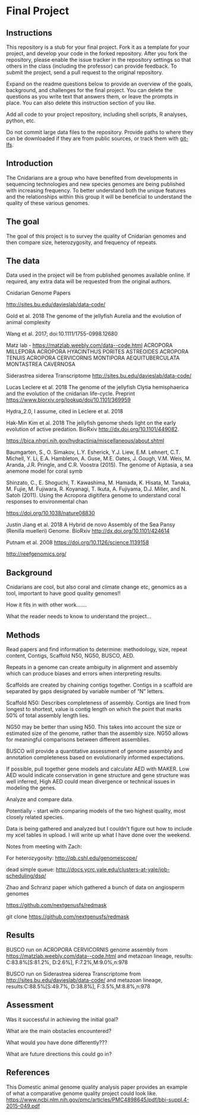 # Final Project

## Instructions

This repository is a stub for your final project. Fork it as a template for your project, and develop your code in the forked repository. After you fork the repository, please enable the issue tracker in the repository settings so that others in the class (including the professor) can provide feedback. To submit the project, send a pull request to the original repository.

Expand on the readme questions below to provide an overview of the goals, background, and challenges for the final project. You can delete the questions as you write text that answers them, or leave the prompts in place. You can also delete this instruction section of you like.

Add all code to your project repository, including shell scripts, R analyses, python, etc.

Do not commit large data files to the repository. Provide paths to where they can be downloaded if they
are from public sources, or track them with [git-lfs](https://git-lfs.github.com).

## Introduction

The Cnidarians are a group who have benefited from developments in sequencing technologies and new species genomes are being published with increasing frequency.  To better understand both the unique features and the relationships within this group it will be beneficial to understand the quality of these various genomes.

## The goal

The goal of this project is to survey the quality of Cnidarian genomes and then compare size, heterozygosity, and frequency of repeats.

## The data

Data used in the project will be from published genomes available online. If required, any extra data will be requested from the original authors.

Cnidarian Genome Papers

http://sites.bu.edu/davieslab/data-code/

Gold et al. 2018 The genome of the jellyfish Aurelia and the evolution of animal complexity

Wang et al. 2017; doi:10.1111/1755-0998.12680

Matz lab - https://matzlab.weebly.com/data--code.html
ACROPORA MILLEPORA
ACROPORA HYACINTHUS
PORITES ASTREOIDES
ACROPORA TENUIS
ACROPORA CERVICORNIS
MONTIPORA AEQUITUBERCULATA
MONTASTREA CAVERNOSA

Siderastrea siderea Transcriptome
http://sites.bu.edu/davieslab/data-code/

Lucas Leclere et al. 2018 The genome of the jellyfish Clytia hemisphaerica and the evolution of the cnidarian life-cycle. Preprint https://www.biorxiv.org/lookup/doi/10.1101/369959

Hydra_2.0, I assume, cited in Leclere et al. 2018

Hak-Min Kim et al. 2018 The jellyfish genome sheds light on the early evolution of active predation. BioRxiv http://dx.doi.org/10.1101/449082.

https://bica.nhgri.nih.gov/hydractinia/miscellaneous/about.shtml

Baumgarten, S., O. Simakov, L.Y. Esherick, Y.J. Liew, E.M. Lehnert, C.T. Michell, Y. Li, E.A. Hambleton, A. Guse, M.E. Oates, J. Gough, V.M. Weis, M. Aranda, J.R. Pringle, and C.R. Voostra (2015). The genome of Aiptasia, a sea anemone model for coral symb

Shinzato, C., E. Shoguchi, T. Kawashima, M. Hamada, K. Hisata, M. Tanaka, M. Fujie, M. Fujiwara, R. Koyanagi, T. Ikuta, A. Fujiyama, D.J. Miller, and N. Satoh (2011). Using the Acropora digitifera genome to understand coral responses to environmental chan

https://doi.org/10.1038/nature08830

Justin Jiang et al. 2018 A Hybrid de novo Assembly of the Sea Pansy (Renilla muelleri) Genome. BioRxiv http://dx.doi.org/10.1101/424614

Putnam et al. 2008 https://doi.org/10.1126/science.1139158

http://reefgenomics.org/


## Background

Cnidarians are cool, but also coral and climate change etc, genomics as a tool, important to have good quality genomes!!

How it fits in with other work.......

What the reader needs to know to understand the project...


## Methods
Read papers and find information to determine: methodology, size, repeat content, Contigs, Scaffold N50, NG50, BUSCO, AED.

Repeats in a genome can create ambiguity in alignment and assembly which can produce biases and errors when interpreting results.  

Scaffolds are created by chaining contigs together. Contigs in a scaffold are separated by gaps designated by variable number of “N” letters.  

Scaffold N50: Describes completeness of assembly. Contigs are lined from longest to shortest, value is contig length on which the point that marks 50% of total assembly length lies.

NG50 may be better than using N50. This takes into account the size or estimated size of the genome, rather than the assembly size.  NG50 allows for meaningful comparisons between different assemblies.

BUSCO will provide a quantitative assessment of genome assembly and annotation completeness based on evolutionarily informed expectations.  

If possible, pull together gene models and calculate AED with MAKER.  Low AED would indicate conservation in gene structure and gene structure was well inferred,  High AED could mean divergence or technical issues in modeling the genes.

Analyze and compare data.

Potentially - start with comparing models of the two highest quality, most closely related species.

Data is being gathered and analyzed but I couldn't figure out how to include my xcel tables in upload.  I will write up what I have done over the weekend.  


Notes from meeting with Zach:

For heterozygosity: http://qb.cshl.edu/genomescope/

dead simple queue: http://docs.ycrc.yale.edu/clusters-at-yale/job-scheduling/dsq/

Zhao and Schranz paper which gathered a bunch of data on angiosperm genomes

https://github.com/nextgenusfs/redmask

git clone https://github.com/nextgenusfs/redmask





## Results
BUSCO run on ACROPORA CERVICORNIS genome assembly from https://matzlab.weebly.com/data--code.html and metazoan lineage, results: C:83.8%[S:81.2%, D:2.6%], F:7.2%,M:9.0%,n:978

BUSCO run on Siderastrea siderea Transcriptome from http://sites.bu.edu/davieslab/data-code/ and metazoan lineage, results:C:88.5%[S:49.7%, D:38.8%], F:3.5%,M:8.8%,n:978


## Assessment

Was it successful in achieving the initial goal?

What are the main obstacles encountered?

What would you have done differently???

What are future directions this could go in?

## References

This Domestic animal genome quality analysis paper provides an example of what a comparative genome quality project could look like.
https://www.ncbi.nlm.nih.gov/pmc/articles/PMC4898645/pdf/bbi-suppl.4-2015-049.pdf
